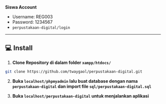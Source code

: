 <!-- **Admin  Account**
- Username: admin
- Password: admin
- ```perpustakaan-digital/auth``` -->

**Siswa  Account**
- Username: REG003
- Password: 1234567
- ```perpustakaan-digital/login```

------------

## 💻 Install

1. **Clone Repository di dalam folder ```xampp/htdocs/```**
```bash
git clone https://github.com/twaygaol/perpustakaan-digital.git
```

2. **Buka ```localhost/phpmyadmin``` lalu buat database dengan nama ```perpustakaan-digital``` dan import file ```sql/perpustakaan-digital.sql```**

3. **Buka ```localhost/perpustakaan-digital``` untuk menjalankan aplikasi**

